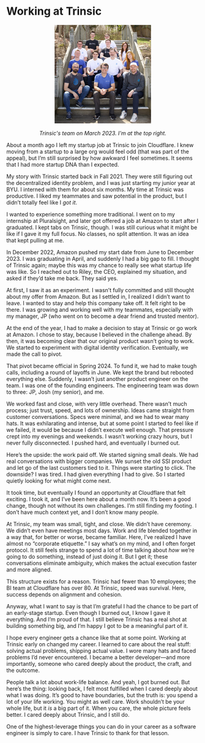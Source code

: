 # Working at Trinsic

 <p align="center">
  <img src="./trinsic-team.jpg" alt="Trinsic's team on March 2023" width="50%" />
 </p>

<i>
  <p align="center">
    Trinsic's team on March 2023. I'm at the top right.
  </p>
</i>

About a month ago I left my startup job at Trinsic to join Cloudflare. I knew moving from a startup to a large org would feel odd (that was part of the appeal), but I’m still surprised by how awkward I feel sometimes. It seems that I had more startup DNA than I expected.

My story with Trinsic started back in Fall 2021. They were still figuring out the decentralized identity problem, and I was just starting my junior year at BYU. I interned with them for about six months. My time at Trinsic was productive. I liked my teammates and saw potential in the product, but I didn’t totally feel like I _got it_.

I wanted to experience something more traditional. I went on to my internship at Pluralsight, and later got offered a job at Amazon to start after I graduated. I kept tabs on Trinsic, though. I was still curious what it might be like if I gave it my full focus. No classes, no split attention. It was an idea that kept pulling at me.

In December 2022, Amazon pushed my start date from June to December 2023. I was graduating in April, and suddenly I had a big gap to fill. I thought of Trinsic again; maybe this was my chance to really see what startup life was like. So I reached out to Riley, the CEO, explained my situation, and asked if they’d take me back. They said yes.

At first, I saw it as an experiment. I wasn’t fully committed and still thought about my offer from Amazon. But as I settled in, I realized I didn’t want to leave. I wanted to stay and help this company take off. It felt right to be there. I was growing and working well with my teammates, especially with my manager, JP (who went on to become a dear friend and trusted mentor).

At the end of the year, I had to make a decision to stay at Trinsic or go work at Amazon. I chose to stay, because I believed in the challenge ahead. By then, it was becoming clear that our original product wasn’t going to work. We started to experiment with digital identity verification. Eventually, we made the call to pivot.

That pivot became official in Spring 2024. To fund it, we had to make tough calls, including a round of layoffs in June. We kept the brand but rebooted everything else. Suddenly, I wasn’t just another product engineer on the team. I was one of the founding engineers. The engineering team was down to three: JP, Josh (my senior), and me.

We worked fast and close, with very little overhead. There wasn’t much process; just trust, speed, and lots of ownership. Ideas came straight from customer conversations. Specs were minimal, and we had to wear many hats. It was exhilarating and intense, but at some point I started to feel like if we failed, it would be because I didn’t execute well enough. That pressure crept into my evenings and weekends. I wasn’t working crazy hours, but I never fully disconnected. I pushed hard, and eventually I burned out.

Here’s the upside: the work paid off. We started signing small deals. We had real conversations with bigger companies. We sunset the old SSI product and let go of the last customers tied to it. Things were starting to click. The downside? I was tired. I had given everything I had to give. So I started quietly looking for what might come next.

It took time, but eventually I found an opportunity at Cloudflare that felt exciting. I took it, and I’ve been here about a month now. It’s been a good change, though not without its own challenges. I’m still finding my footing. I don’t have much context yet, and I don’t know many people.

At Trinsic, my team was small, tight, and close. We didn’t have ceremony. We didn’t even have meetings most days. Work and life blended together in a way that, for better or worse, became familiar. Here, I’ve realized I have almost no “corporate etiquette.” I say what’s on my mind, and I often forget protocol. It still feels strange to spend a lot of time talking about _how_ we’re going to do something, instead of just doing it. But I get it; these conversations eliminate ambiguity, which makes the actual execution faster and more aligned.

This structure exists for a reason. Trinsic had fewer than 10 employees; the BI team at Cloudflare has over 80. At Trinsic, speed was survival. Here, success depends on alignment and cohesion.

Anyway, what I want to say is that I’m grateful I had the chance to be part of an early-stage startup. Even though I burned out, I know I gave it everything. And I’m proud of that. I still believe Trinsic has a real shot at building something big, and I’m happy I got to be a meaningful part of it.

I hope every engineer gets a chance like that at some point. Working at Trinsic early on changed my career. I learned to care about the real stuff: solving actual problems, shipping actual value. I wore many hats and faced problems I’d never encountered. I became a better developer—and more importantly, someone who cared deeply about the product, the craft, and the outcome.

People talk a lot about work-life balance. And yeah, I got burned out. But here’s the thing: looking back, I felt most fulfilled when I cared deeply about what I was doing. It’s good to have boundaries, but the truth is: you spend a lot of your life working. You might as well care. Work shouldn’t be your whole life, but it _is_ a big part of it. When you care, the whole picture feels better. I cared deeply about Trinsic, and I still do.

One of the highest-leverage things you can do in your career as a software engineer is simply to care. I have Trinsic to thank for that lesson.
